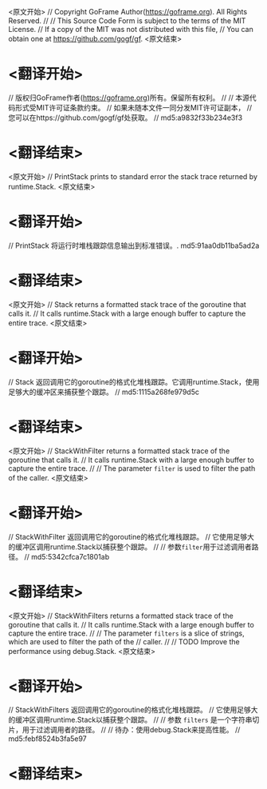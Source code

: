 
<原文开始>
// Copyright GoFrame Author(https://goframe.org). All Rights Reserved.
//
// This Source Code Form is subject to the terms of the MIT License.
// If a copy of the MIT was not distributed with this file,
// You can obtain one at https://github.com/gogf/gf.
<原文结束>

# <翻译开始>
// 版权归GoFrame作者(https://goframe.org)所有。保留所有权利。
//
// 本源代码形式受MIT许可证条款约束。
// 如果未随本文件一同分发MIT许可证副本，
// 您可以在https://github.com/gogf/gf处获取。
// md5:a9832f33b234e3f3
# <翻译结束>


<原文开始>
// PrintStack prints to standard error the stack trace returned by runtime.Stack.
<原文结束>

# <翻译开始>
// PrintStack 将运行时堆栈跟踪信息输出到标准错误。. md5:91aa0db11ba5ad2a
# <翻译结束>


<原文开始>
// Stack returns a formatted stack trace of the goroutine that calls it.
// It calls runtime.Stack with a large enough buffer to capture the entire trace.
<原文结束>

# <翻译开始>
// Stack 返回调用它的goroutine的格式化堆栈跟踪。它调用runtime.Stack，使用足够大的缓冲区来捕获整个跟踪。
// md5:1115a268fe979d5c
# <翻译结束>


<原文开始>
// StackWithFilter returns a formatted stack trace of the goroutine that calls it.
// It calls runtime.Stack with a large enough buffer to capture the entire trace.
//
// The parameter `filter` is used to filter the path of the caller.
<原文结束>

# <翻译开始>
// StackWithFilter 返回调用它的goroutine的格式化堆栈跟踪。
// 它使用足够大的缓冲区调用runtime.Stack以捕获整个跟踪。
// 
// 参数`filter`用于过滤调用者路径。
// md5:5342cfca7c1801ab
# <翻译结束>


<原文开始>
// StackWithFilters returns a formatted stack trace of the goroutine that calls it.
// It calls runtime.Stack with a large enough buffer to capture the entire trace.
//
// The parameter `filters` is a slice of strings, which are used to filter the path of the
// caller.
//
// TODO Improve the performance using debug.Stack.
<原文结束>

# <翻译开始>
// StackWithFilters 返回调用它的goroutine的格式化堆栈跟踪。
// 它使用足够大的缓冲区调用runtime.Stack以捕获整个跟踪。
//
// 参数 `filters` 是一个字符串切片，用于过滤调用者的路径。
//
// 待办：使用debug.Stack来提高性能。
// md5:febf8524b3fa5e97
# <翻译结束>

